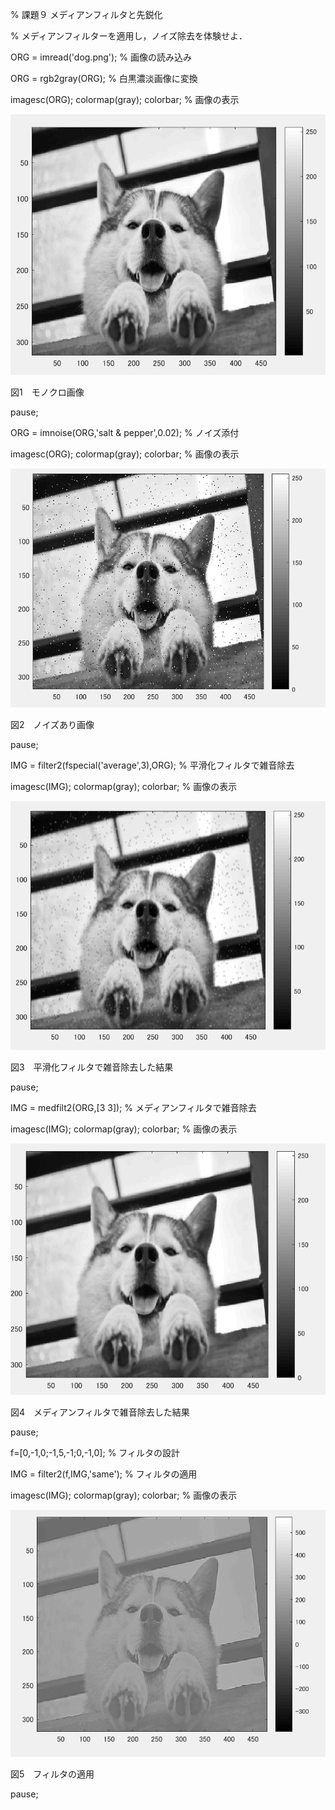 % 課題９ メディアンフィルタと先鋭化

% メディアンフィルターを適用し，ノイズ除去を体験せよ．


ORG = imread('dog.png'); % 画像の読み込み

ORG = rgb2gray(ORG); % 白黒濃淡画像に変換

imagesc(ORG); colormap(gray); colorbar; % 画像の表示

![gazo1](https://github.com/taihirose/report/blob/master/kadai9-1.png)

図1　モノクロ画像

pause;

ORG = imnoise(ORG,'salt & pepper',0.02); % ノイズ添付

imagesc(ORG); colormap(gray); colorbar; % 画像の表示

![gazo1](https://github.com/taihirose/report/blob/master/kadai9-2.png)

図2　ノイズあり画像

pause;

IMG = filter2(fspecial('average',3),ORG); % 平滑化フィルタで雑音除去

imagesc(IMG); colormap(gray); colorbar; % 画像の表示

![gazo1](https://github.com/taihirose/report/blob/master/kadai9-3.png)

図3　平滑化フィルタで雑音除去した結果

pause;

IMG = medfilt2(ORG,[3 3]); % メディアンフィルタで雑音除去

imagesc(IMG); colormap(gray); colorbar; % 画像の表示

![gazo1](https://github.com/taihirose/report/blob/master/kadai9-4.png)

図4　メディアンフィルタで雑音除去した結果

pause;

f=[0,-1,0;-1,5,-1;0,-1,0]; % フィルタの設計

IMG = filter2(f,IMG,'same'); % フィルタの適用

imagesc(IMG); colormap(gray); colorbar; % 画像の表示

![gazo1](https://github.com/taihirose/report/blob/master/kadai9-5.png)

図5　フィルタの適用

pause;
